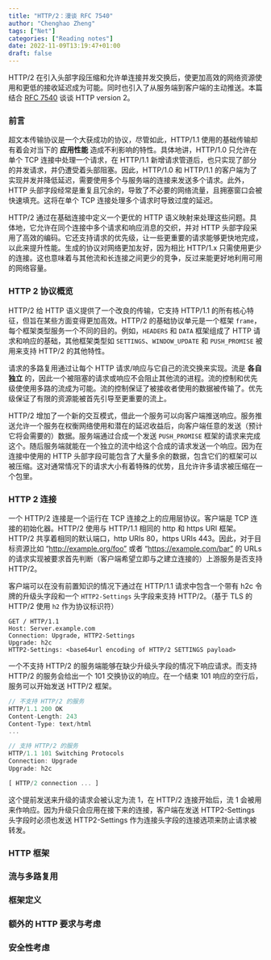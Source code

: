 ```yaml
---
title: "HTTP/2：漫谈 RFC 7540"
author: "Chenghao Zheng"
tags: ["Net"]
categories: ["Reading notes"]
date: 2022-11-09T13:19:47+01:00
draft: false
---
```


HTTP/2 在引入头部字段压缩和允许单连接并发交换后，使更加高效的网络资源使用和更低的接收延迟成为可能。同时也引入了从服务端到客户端的主动推送。本篇结合 [RFC 7540](https://www.rfc-editor.org/rfc/rfc7540) 谈谈 HTTP version 2。

### 前言

超文本传输协议是一个大获成功的协议，尽管如此，HTTP/1.1 使用的基础传输却有着会对当下的 **应用性能** 造成不利影响的特性。具体地讲，HTTP/1.0 只允许在单个 TCP 连接中处理一个请求，在 HTTP/1.1 新增请求管道后，也只实现了部分的并发请求，并仍遭受着头部阻塞。因此，HTTP/1.0 和 HTTP/1.1 的客户端为了实现并发并降低延迟，需要使用多个与服务端的连接来发送多个请求。此外，HTTP 头部字段经常是重复且冗余的，导致了不必要的网络流量，且拥塞窗口会被快速填充。这将在单个 TCP 连接处理多个请求时导致过度的延迟。

HTTP/2 通过在基础连接中定义一个更优的 HTTP 语义映射来处理这些问题。具体地，它允许在同个连接中多个请求和响应消息的交织，并对 HTTP 头部字段采用了高效的编码。它还支持请求的优先级，让一些更重要的请求能够更快地完成，以此来提升性能。生成的协议对网络更加友好，因为相比 HTTP/1.x 只需使用更少的连接。这也意味着与其他流和长连接之间更少的竞争，反过来能更好地利用可用的网络容量。

### HTTP 2 协议概览

HTTP/2 给 HTTP 语义提供了一个改良的传输，它支持 HTTP/1.1 的所有核心特征，但旨在某些方面变得更加高效。HTTP/2 的基础协议单元是一个框架 `frame`，每个框架类型服务一个不同的目的。例如，`HEADERS` 和 `DATA` 框架组成了 HTTP 请求和响应的基础，其他框架类型如 `SETTINGS`、`WINDOW_UPDATE` 和 `PUSH_PROMISE` 被用来支持 HTTP/2 的其他特性。

请求的多路复用通过让每个 HTTP 请求/响应与它自己的流交换来实现。流是 **各自独立** 的，因此一个被阻塞的请求或响应不会阻止其他流的进程。流的控制和优先级使使用多路的流成为可能。流的控制保证了被接收者使用的数据被传输了。优先级保证了有限的资源能被首先引导至更重要的流上。

HTTP/2 增加了一个新的交互模式，借此一个服务可以向客户端推送响应。服务推送允许一个服务在权衡网络使用和潜在的延迟收益后，向客户端任意的发送（预计它将会需要的）数据。服务端通过合成一个发送 `PUSH_PROMISE` 框架的请求来完成这个。随后服务端就能在一个独立的流中给这个合成的请求发送一个响应。因为在连接中使用的 HTTP 头部字段可能包含了大量多余的数据，包含它们的框架可以被压缩。这对通常情况下的请求大小有着特殊的优势，且允许许多请求被压缩在一个包里。

### HTTP 2 连接

一个 HTTP/2 连接是一个运行在 TCP 连接之上的应用层协议。客户端是 TCP 连接的初始化器。HTTP/2 使用与 HTTP/1.1 相同的 http 和 https URI 框架。HTTP/2 共享着相同的默认端口，http URIs 80，https URIs 443。因此，对于目标资源比如 “http://example.org/foo” 或者 “https://example.com/bar” 的 URLs 的请求实现被要求首先判断（客户端希望立即与之建立连接的）上游服务是否支持 HTTP/2。

客户端可以在没有前置知识的情况下通过在 HTTP/1.1 请求中包含一个带有 h2c 令牌的升级头字段和一个 `HTTP2-Settings` 头字段来支持 HTTP/2。（基于 TLS 的 HTTP/2 使用 `h2` 作为协议标识符）

```http
GET / HTTP/1.1
Host: Server.example.com
Connection: Upgrade, HTTP2-Settings
Upgrade: h2c
HTTP2-Settings: <base64url encoding of HTTP/2 SETTINGS payload>
```

一个不支持 HTTP/2 的服务端能够在缺少升级头字段的情况下响应请求。而支持 HTTP/2 的服务会给出一个 101 交换协议的响应。在一个结束 101 响应的空行后，服务可以开始发送 HTTP/2 框架。

```javascript
// 不支持 HTTP/2 的服务
HTTP/1.1 200 OK
Content-Length: 243
Content-Type: text/html
...

// 支持 HTTP/2 的服务
HTTP/1.1 101 Switching Protocols
Connection: Upgrade
Upgrade: h2c

[ HTTP/2 connection ... ]
```

这个提前发送来升级的请求会被认定为流 1，在 HTTP/2 连接开始后，流 1 会被用来作响应。因为升级只会应用在接下来的连接，客户端在发送 HTTP2-Settings 头字段时必须也发送 HTTP2-Settings 作为连接头字段的连接选项来防止请求被转发。

### HTTP 框架

### 流与多路复用

### 框架定义

### 额外的 HTTP 要求与考虑

### 安全性考虑
